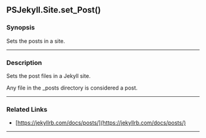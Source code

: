 PSJekyll.Site.set_Post()
------------------------

### Synopsis
Sets the posts in a site.

---

### Description

Sets the post files in a Jekyll site.

Any file in the _posts directory is considered a post.

---

### Related Links
* [https://jekyllrb.com/docs/posts/](https://jekyllrb.com/docs/posts/)

---
